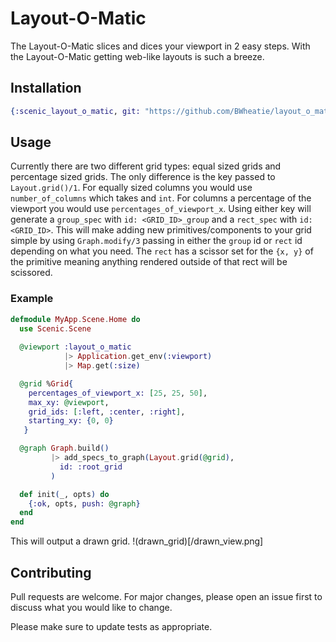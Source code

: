 # Layout-O-Matic

The Layout-O-Matic slices and dices your viewport in 2 easy steps. With the Layout-O-Matic getting web-like layouts is such a breeze. 

## Installation

```elixir
{:scenic_layout_o_matic, git: "https://github.com/BWheatie/layout_o_matic", tag: "0.1.0"}
```

## Usage
Currently there are two different grid types: equal sized grids and percentage sized grids. The only difference is the key passed to `Layout.grid()/1`.
For equally sized columns you would use `number_of_columns` which takes and `int`. For columns a percentage of the viewport you would use `percentages_of_viewport_x`. Using either key will generate a `group_spec` with `id: <GRID_ID>_group` and a `rect_spec` with `id: <GRID_ID>`. This will make adding new primitives/components to your grid simple by using `Graph.modify/3` passing in either the `group` id or `rect` id depending on what you need. The `rect` has a scissor set for the `{x, y}` of the primitive meaning anything rendered outside of that rect will be scissored. 
### Example
```elixir
defmodule MyApp.Scene.Home do
  use Scenic.Scene
  
  @viewport :layout_o_matic
            |> Application.get_env(:viewport)
            |> Map.get(:size)

  @grid %Grid{
    percentages_of_viewport_x: [25, 25, 50],
    max_xy: @viewport,
    grid_ids: [:left, :center, :right],
    starting_xy: {0, 0}
   }

  @graph Graph.build()
         |> add_specs_to_graph(Layout.grid(@grid),
           id: :root_grid
         )

  def init(_, opts) do
    {:ok, opts, push: @graph}
  end
end
```

This will output a drawn grid.
!(drawn_grid)[/drawn_view.png]
## Contributing
Pull requests are welcome. For major changes, please open an issue first to discuss what you would like to change.

Please make sure to update tests as appropriate.
